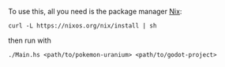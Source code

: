 To use this, all you need is the package manager [Nix](https://nixos.org/download.html):
```
curl -L https://nixos.org/nix/install | sh
```
then run with
```
./Main.hs <path/to/pokemon-uranium> <path/to/godot-project>
```

